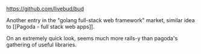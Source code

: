 https://github.com/livebud/bud

Another entry in the "golang full-stack web framework" market, similar idea to [[Pagoda - full stack web apps]].

On an extremely quick look, seems much more rails-y than pagoda's gathering of useful libraries.